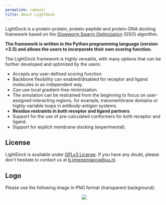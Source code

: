 ```yaml
---
permalink: /about/
title: About LightDock
---
```


LightDock is a protein-protein, protein-peptide and protein-DNA docking framework based on the [Glowworm Swarm Optimization](https://link.springer.com/article/10.1007/s11721-008-0021-5) (GSO) algorithm.

**The framework is written in the Python programming language (version >3.5) and allows the users to incorporate their own scoring function.**

The LightDock framework is highly versatile, with many options that can be further developed and optimized by the users:

* Accepts any user-defined scoring function.
* Backbone flexibility can enabled/disabled for receptor and ligand molecules in an independent way.
* Can use local gradient-free minimization.
* The simulation can be restrained from the beginning to focus on user-assigned interacting regions, for example, transmembrane domains or highly-variable loops in antibody-antigen systems.
* **Residue restraints in both receptor and ligand partners**.
* Support for the use of pre-calculated conformers for both receptor and ligand.
* Support for explicit membrane docking (experimental).


## License
LightDock is available under [GPLv3 License](https://github.com/lightdock/lightdock/blob/master/LICENSE). If you have any doubt, please don't hesitate to contact us at <b.jimenezgarcia@uu.nl>.


## Logo
Please use the following image in PNG format (transparent background):

<p align="center">
    <img src="../assets/images/lightdock_logo.png">
</p>

